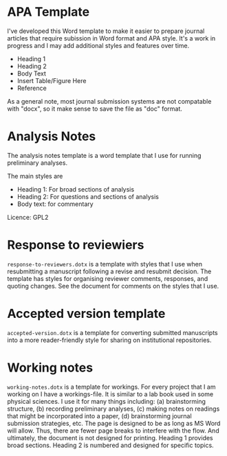 
# APA Template
I've developed this Word template to make it easier to prepare journal articles
that require subission in Word format and APA style.
It's a work in progress and I may add additional styles and features over time.

* Heading 1
* Heading 2
* Body Text
* Insert Table/Figure Here
* Reference

As a general note, most journal submission systems are not compatable with
"docx", so it make sense to save the file as "doc" format.

# Analysis Notes
The analysis notes template is a word template that I use for running
preliminary analyses.

The main styles are

* Heading 1: For broad sections of analysis
* Heading 2: For questions and sections of analysis
* Body text: for commentary


Licence: GPL2


# Response to reviewiers
`response-to-reviewers.dotx` is a template with styles that I use when
resubmitting a manuscript following a revise and resubmit decision.
The template has styles for organising reviewer comments, responses, and quoting
changes. See the document for comments on the styles that I use.


# Accepted version template
`accepted-version.dotx` is a template for converting submitted manuscripts into
a more reader-friendly style for sharing on institutional repositories.

# Working notes
`working-notes.dotx` is a template for workings. For every project that I am
working on I have a workings-file. It is similar to a lab book used in some
physical sciences. I use it for many things including: (a) brainstorming
structure, (b) recording preliminary analyses, (c) making notes on readings that
might be incorporated into a paper, (d) brainstorming journal submission
strategies, etc. The page is designed to be as long as MS Word will allow. Thus,
there are fewer page breaks to interfere with the flow. And ultimately, the
document is not designed for printing. Heading 1 provides broad sections.
Heading 2 is numbered and designed for specific topics.
